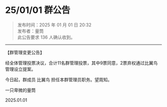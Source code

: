 # 25/01/01 群公告

> 发布时间：2025 年 01 月 01 日 20:32  
  发布者：量筒  
  此公告要求 136 人确认收到。

---

【群管理变更公告】

经全体管理投票决议，合计11名群管理投票，其中9票同意，2票弃权通过比翼鸟管理设立提案。

今日起，群成员 比翼鸟 担任本群管理员职务。望周知。

一只卑微的量筒

2025.01.01
